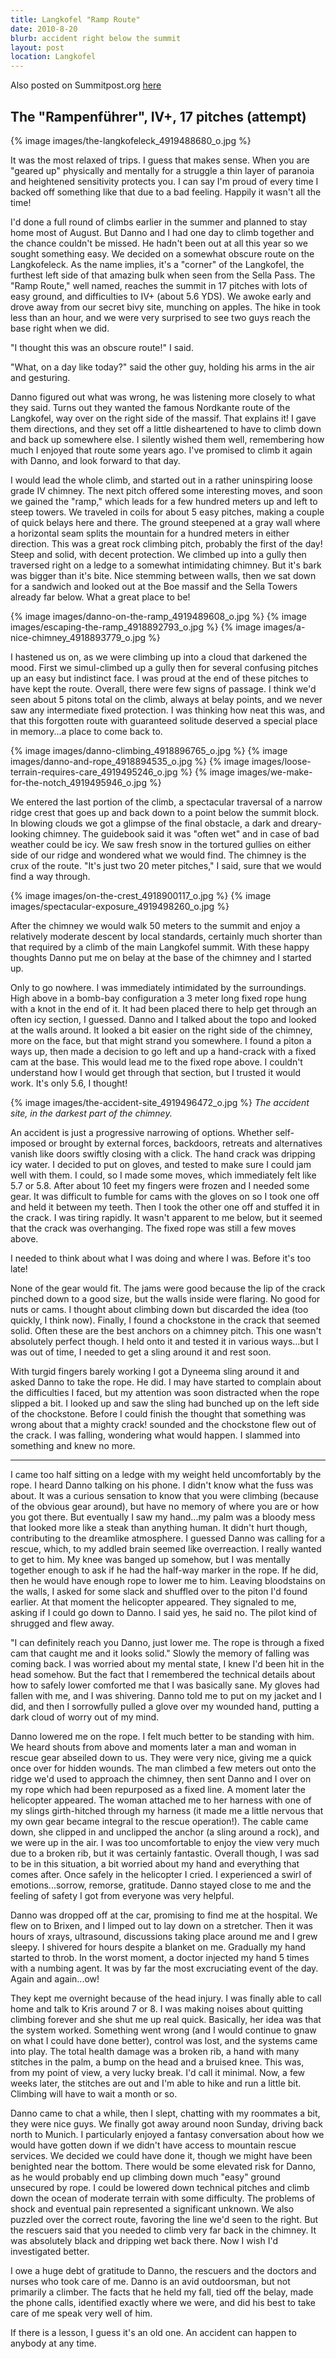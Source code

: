 ```yaml
---
title: Langkofel "Ramp Route"
date: 2010-8-20
blurb: accident right below the summit
layout: post
location: Langkofel
---
```


Also posted on Summitpost.org [here](https://www.summitpost.org/accident-on-the-langkofeleck/653212)

The "Rampenführer", IV+, 17 pitches (attempt)
---

{% image images/the-langkofeleck_4919488680_o.jpg %}

It was the most relaxed of trips. I guess that makes sense. When you are "geared up" physically and mentally for a struggle a thin layer of paranoia and heightened sensitivity protects you. I can say I'm proud of every time I backed off something like that due to a bad feeling. Happily it wasn't all the time! 

I'd done a full round of climbs earlier in the summer and planned to stay home
most of August. But Danno and I had one day to climb together and the chance
couldn't be missed. He hadn't been out at all this year so we sought something
easy. We decided on a somewhat obscure route on the Langkofeleck. As the name
implies, it's a "corner" of the Langkofel, the furthest left side of that
amazing bulk when seen from the Sella Pass. The "Ramp Route," well named,
reaches the summit in 17 pitches with lots of easy ground, and difficulties to
IV+ (about 5.6 YDS). We awoke early and drove away from our secret bivy site,
munching on apples. The hike in took less than an hour, and we were very
surprised to see two guys reach the base right when we did.

"I thought this was an obscure route!" I said.

"What, on a day like today?" said the other guy, holding his arms in the air and gesturing.

Danno figured out what was wrong, he was listening more closely to what they
said. Turns out they wanted the famous Nordkante route of the Langkofel, way
over on the right side of the massif. That explains it! I gave them directions,
and they set off a little disheartened to have to climb down and back up
somewhere else. I silently wished them well, remembering how much I enjoyed that
route some years ago. I've promised to climb it again with Danno, and look
forward to that day.

I would lead the whole climb, and started out in a rather uninspiring loose
grade IV chimney. The next pitch offered some interesting moves, and soon we
gained the "ramp," which leads for a few hundred meters up and left to steep
towers. We traveled in coils for about 5 easy pitches, making a couple of quick
belays here and there. The ground steepened at a gray wall where a horizontal
seam splits the mountain for a hundred meters in either direction. This was a
great rock climbing pitch, probably the first of the day! Steep and solid, with
decent protection. We climbed up into a gully then traversed right on a ledge to
a somewhat intimidating chimney. But it's bark was bigger than it's bite. Nice
stemming between walls, then we sat down for a sandwich and looked out at the
Boe massif and the Sella Towers already far below. What a great place to be!

{% image images/danno-on-the-ramp_4919489608_o.jpg %}
{% image images/escaping-the-ramp_4918892793_o.jpg %}
{% image images/a-nice-chimney_4918893779_o.jpg %}

I hastened us on, as we were climbing up into a cloud that darkened the
mood. First we simul-climbed up a gully then for several confusing pitches up an
easy but indistinct face. I was proud at the end of these pitches to have kept
the route. Overall, there were few signs of passage. I think we'd seen about 5
pitons total on the climb, always at belay points, and we never saw any
intermediate fixed protection. I was thinking how neat this was, and that this
forgotten route with guaranteed solitude deserved a special place in memory...a
place to come back to.

{% image images/danno-climbing_4918896765_o.jpg %}
{% image images/danno-and-rope_4918894535_o.jpg %}
{% image images/loose-terrain-requires-care_4919495246_o.jpg %}
{% image images/we-make-for-the-notch_4919495946_o.jpg %}

We entered the last portion of the climb, a spectacular traversal of a narrow ridge crest that goes up and back down to a point below the summit block. In blowing clouds we got a glimpse of the final obstacle, a dark and dreary-looking chimney. The guidebook said it was "often wet" and in case of bad weather could be icy. We saw fresh snow in the tortured gullies on either side of our ridge and wondered what we would find. The chimney is the crux of the route. "It's just two 20 meter pitches," I said, sure that we would find a way through.

{% image images/on-the-crest_4918900117_o.jpg %}
{% image images/spectacular-exposure_4919498260_o.jpg %}

After the chimney we would walk 50 meters to the summit and enjoy a relatively moderate descent by local standards, certainly much shorter than that required by a climb of the main Langkofel summit. With these happy thoughts Danno put me on belay at the base of the chimney and I started up.

Only to go nowhere. I was immediately intimidated by the surroundings. High
above in a bomb-bay configuration a 3 meter long fixed rope hung with a knot in
the end of it. It had been placed there to help get through an often icy
section, I guessed. Danno and I talked about the topo and looked at the walls
around. It looked a bit easier on the right side of the chimney, more on the
face, but that might strand you somewhere. I found a piton a ways up, then made
a decision to go left and up a hand-crack with a fixed cam at the base. This
would lead me to the fixed rope above. I couldn't understand how I would get
through that section, but I trusted it would work. It's only 5.6, I thought!

{% image images/the-accident-site_4919496472_o.jpg %}
<i>The accident site, in the darkest part of the chimney.</i>

An accident is just a progressive narrowing of options. Whether self-imposed or
brought by external forces, backdoors, retreats and alternatives vanish like
doors swiftly closing with a click. The hand crack was dripping icy water. I
decided to put on gloves, and tested to make sure I could jam well with them. I
could, so I made some moves, which immediately felt like 5.7 or 5.8. After about
10 feet my fingers were frozen and I needed some gear. It was difficult to
fumble for cams with the gloves on so I took one off and held it between my
teeth. Then I took the other one off and stuffed it in the crack. I was tiring
rapidly. It wasn't apparent to me below, but it seemed that the crack was
overhanging. The fixed rope was still a few moves above.

I needed to think about what I was doing and where I was. Before it's too late!

None of the gear would fit. The jams were good because the lip of the crack
pinched down to a good size, but the walls inside were flaring. No good for nuts
or cams. I thought about climbing down but discarded the idea (too quickly, I
think now). Finally, I found a chockstone in the crack that seemed solid. Often
these are the best anchors on a chimney pitch. This one wasn't absolutely
perfect though. I held onto it and tested it in various ways...but I was out of
time, I needed to get a sling around it and rest soon.

With turgid fingers barely working I got a Dyneema sling around it and asked
Danno to take the rope. He did. I may have started to complain about the
difficulties I faced, but my attention was soon distracted when the rope slipped
a bit. I looked up and saw the sling had bunched up on the left side of the
chockstone. Before I could finish the thought that something was wrong about
that a mighty crack! sounded and the chockstone flew out of the crack. I was
falling, wondering what would happen. I slammed into something and knew no more.

* * *

I came too half sitting on a ledge with my weight held uncomfortably by the
rope. I heard Danno talking on his phone. I didn't know what the fuss was
about. It was a curious sensation to know that you were climbing (because of the
obvious gear around), but have no memory of where you are or how you got
there. But eventually I saw my hand...my palm was a bloody mess that looked more
like a steak than anything human. It didn't hurt though, contributing to the
dreamlike atmosphere. I guessed Danno was calling for a rescue, which, to my
addled brain seemed like overreaction. I really wanted to get to him. My knee
was banged up somehow, but I was mentally together enough to ask if he had the
half-way marker in the rope. If he did, then he would have enough rope to lower
me to him. Leaving bloodstains on the walls, I asked for some slack and shuffled
over to the piton I'd found earlier. At that moment the helicopter
appeared. They signaled to me, asking if I could go down to Danno. I said yes,
he said no. The pilot kind of shrugged and flew away.

"I can definitely reach you Danno, just lower me. The rope is through a fixed
cam that caught me and it looks solid." Slowly the memory of falling was coming
back. I was worried about my mental state, I knew I'd been hit in the head
somehow. But the fact that I remembered the technical details about how to
safely lower comforted me that I was basically sane. My gloves had fallen with
me, and I was shivering. Danno told me to put on my jacket and I did, and then I
sorrowfully pulled a glove over my wounded hand, putting a dark cloud of worry
out of my mind.

Danno lowered me on the rope. I felt much better to be standing with him. We
heard shouts from above and moments later a man and woman in rescue gear
abseiled down to us. They were very nice, giving me a quick once over for hidden
wounds. The man climbed a few meters out onto the ridge we'd used to approach
the chimney, then sent Danno and I over on my rope which had been repurposed as
a fixed line. A moment later the helicopter appeared. The woman attached me to
her harness with one of my slings girth-hitched through my harness (it made me a
little nervous that my own gear became integral to the rescue operation!). The
cable came down, she clipped in and unclipped the anchor (a sling around a
rock), and we were up in the air. I was too uncomfortable to enjoy the view very
much due to a broken rib, but it was certainly fantastic. Overall though, I was
sad to be in this situation, a bit worried about my hand and everything that
comes after. Once safely in the helicopter I cried. I experienced a swirl of
emotions...sorrow, remorse, gratitude. Danno stayed close to me and the feeling
of safety I got from everyone was very helpful.

Danno was dropped off at the car, promising to find me at the hospital. We flew
on to Brixen, and I limped out to lay down on a stretcher. Then it was hours of
xrays, ultrasound, discussions taking place around me and I grew sleepy. I
shivered for hours despite a blanket on me. Gradually my hand started to
throb. In the worst moment, a doctor injected my hand 5 times with a numbing
agent. It was by far the most excruciating event of the day. Again and
again...ow!

They kept me overnight because of the head injury. I was finally able to call
home and talk to Kris around 7 or 8. I was making noises about quitting climbing
forever and she shut me up real quick. Basically, her idea was that the system
worked. Something went wrong (and I would continue to gnaw on what I could have
done better), control was lost, and the systems came into play. The total health
damage was a broken rib, a hand with many stitches in the palm, a bump on the
head and a bruised knee. This was, from my point of view, a very lucky
break. I'd call it minimal. Now, a few weeks later, the stitches are out and I'm
able to hike and run a little bit. Climbing will have to wait a month or so.

Danno came to chat a while, then I slept, chatting with my roommates a bit, they
were nice guys. We finally got away around noon Sunday, driving back north to
Munich. I particularly enjoyed a fantasy conversation about how we would have
gotten down if we didn't have access to mountain rescue services. We decided we
could have done it, though we might have been benighted near the bottom. There
would be some elevated risk for Danno, as he would probably end up climbing down
much "easy" ground unsecured by rope. I could be lowered down technical pitches
and climb down the ocean of moderate terrain with some difficulty. The problems
of shock and eventual pain represented a significant unknown. We also puzzled
over the correct route, favoring the line we'd seen to the right. But the
rescuers said that you needed to climb very far back in the chimney. It was
absolutely black and dripping wet back there. Now I wish I'd investigated
better.

I owe a huge debt of gratitude to Danno, the rescuers and the doctors and nurses
who took care of me. Danno is an avid outdoorsman, but not primarily a
climber. The facts that he held my fall, tied off the belay, made the phone
calls, identified exactly where we were, and did his best to take care of me
speak very well of him.

If there is a lesson, I guess it's an old one. An accident can happen to anybody at any time.                                                                                    


